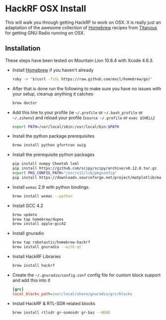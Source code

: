 # HackRF OSX Install

This will walk you through getting HackRF to work on OSX. It is really just an adaptation of the awesome collection of [Homebrew](https://github.com/mxcl/homebrew) recipes from [Titanous](https://github.com/titanous/homebrew-gnuradio) for getting GNU Radio running on OSX.

## Installation

These steps have been tested on Mountain Lion 10.8.4 with Xcode 4.6.3.

- Install [Homebrew](http://brew.sh/) if you haven't already

  ```sh
  ruby -e "$(curl -fsSL https://raw.github.com/mxcl/homebrew/go)"
  ```
- After that is done run the following to make sure you have no issues with your setup, cleanup anything it catches

  ```sh
  brew doctor
  ```

- Add this line to your profile (ie `~/.profile` or `~/.bash_profile` or `~/.zshenv`) and reload
  your profile (`source ~/.profile` or `exec $SHELL`)

  ```sh
  export PATH=/usr/local/sbin:/usr/local/bin:$PATH
  ```

- Install the python package prerequisites

  ```sh
  brew install python gfortran swig
  ```

- Install the prerequisite python packages

  ```sh
  pip install numpy Cheetah lxml
  pip install https://github.com/scipy/scipy/archive/v0.12.0.tar.gz
  export PKG_CONFIG_PATH="/usr/x11/lib/pkgconfig" 
  pip install https://downloads.sourceforge.net/project/matplotlib/matplotlib/matplotlib-1.2.1/matplotlib-1.2.1.tar.gz
  ```

- Install `wxmac` 2.9 with python bindings

  ```sh
  brew install wxmac --python
  ```
- Install GCC 4.2

  ```sh
  brew update
  brew tap homebrew/dupes
  brew install apple-gcc42
  ```

- Install gnuradio 

  ```sh
  brew tap robotastic/homebrew-hackrf
  brew install gnuradio --with-qt
  ```
- Install HackRF Libraries

  ```sh
  brew install hackrf
  ```

- Create the `~/.gnuradio/config.conf` config file for custom block support and add this into it

  ```ini
  [grc]
  local_blocks_path=/usr/local/share/gnuradio/grc/blocks
  ```

- Install HackRF & RTL-SDR related blocks

  ```sh
  brew install rtlsdr gr-osmosdr gr-baz --HEAD
  ```

